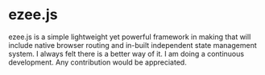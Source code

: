 # ezee.js
ezee.js is a simple lightweight yet powerful framework in making that will include native browser routing and in-built independent state management system. I always felt there is a better way of it. I am doing a continuous development. Any contribution would be appreciated.
